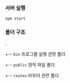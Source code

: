 ### 서버 실행
```
npm start
```

### 폴더 구조
.

+-- ```bin``` 프로그램 실행 관련 폴더

+-- ```public``` 정적 파일 폴더

+-- ```routes``` 라우터 관련 폴더
